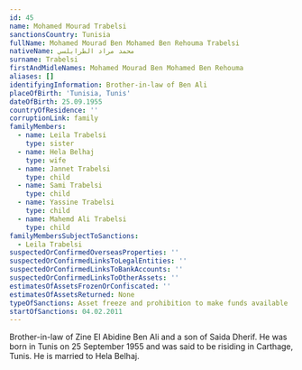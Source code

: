```yaml
---
id: 45
name: Mohamed Mourad Trabelsi
sanctionsCountry: Tunisia
fullName: Mohamed Mourad Ben Mohamed Ben Rehouma Trabelsi
nativeName: محمد مراد الطرابلسي
surname: Trabelsi
firstAndMidleNames: Mohamed Mourad Ben Mohamed Ben Rehouma
aliases: []
identifyingInformation: Brother-in-law of Ben Ali
placeOfBirth: 'Tunisia, Tunis'
dateOfBirth: 25.09.1955
countryOfResidence: ''
corruptionLink: family
familyMembers:
  - name: Leila Trabelsi
    type: sister
  - name: Hela Belhaj
    type: wife
  - name: Jannet Trabelsi
    type: child
  - name: Sami Trabelsi
    type: child
  - name: Yassine Trabelsi
    type: child
  - name: Mahemd Ali Trabelsi
    type: child
familyMembersSubjectToSanctions:
  - Leila Trabelsi
suspectedOrConfirmedOverseasProperties: ''
suspectedOrConfirmedLinksToLegalEntities: ''
suspectedOrConfirmedLinksToBankAccounts: ''
suspectedOrConfirmedLinksToOtherAssets: ''
estimatesOfAssetsFrozenOrConfiscated: ''
estimatesOfAssetsReturned: None
typeOfSanctions: Asset freeze and prohibition to make funds available
startOfSanctions: 04.02.2011
---
```

Brother-in-law of Zine El Abidine Ben Ali and a son of Saida Dherif. He was born 
in Tunis on 25 September 1955 and was said to be risiding in Carthage, Tunis. He 
is married to Hela Belhaj.
